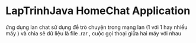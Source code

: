 # LapTrinhJava HomeChat Application
ứng dụng lan chat sử dụng để trò chuyện trong mạng lan (1 với 1 hay nhiều máy ) và chia sẻ dữ liệu là file .rar , cuộc gọi thoại giữa hai máy với nhau
